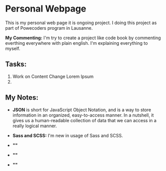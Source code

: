 # Personal Webpage
  This is my personal web page it is ongoing project. I doing this project as part of Powecoders program in Lausanne.

  **My Commenting:** I'm try to create a project like code book by commenting everthing everywhere with plain english. I'm explaining everything to myself. 




## Tasks:
1. Work on Content Change Lorem Ipsum
2. 

## My Notes:
* **JSON** is short for JavaScript Object Notation, and is a way to store information in an organized, easy-to-access manner. In a nutshell, it gives us a human-readable collection of data that we can access in a really logical manner.
* **Sass and SCSS:** I'm new in usage of Sass and SCSS. 

* **""**

* **""**
* **""**
